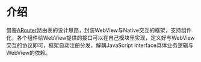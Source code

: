 # 介绍

借鉴[ARouter](https://github.com/alibaba/ARouter)路由表的设计思路，封装WebView与Native交互的框架，支持组件化，各个组件给WebView提供的接口可以在自己模块里实现，定义好与WebView交互的协议即可，框架自动注册分发，解耦JavaScript Interface具体业务逻辑与WebView的依赖。

